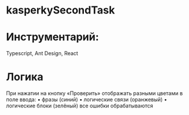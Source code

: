 # kasperkySecondTask
# Инструментарий: 
Typescript, Ant Design, React
# Логика
При нажатии на кнопку «Проверить» отображать разными цветами в поле ввода:
•	фразы (синий)
•	логические связи (оранжевый)
•	логические блоки (зелёный)
все ошибки обрабатываются

